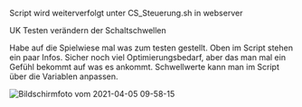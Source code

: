 Script wird weiterverfolgt unter CS_Steuerung.sh in webserver



UK
Testen verändern der Schaltschwellen

Habe auf die Spielwiese mal was zum testen gestellt.
Oben im Script stehen ein paar Infos.
Sicher noch viel Optimierungsbedarf, aber das man mal ein Gefühl bekommt auf was es ankommt.
Schwellwerte kann man im Script über die Variablen anpassen.

![Bildschirmfoto vom 2021-04-05 09-58-15](https://user-images.githubusercontent.com/60625731/113552790-f338a000-95f6-11eb-9e95-d39fb83abbfe.png)

